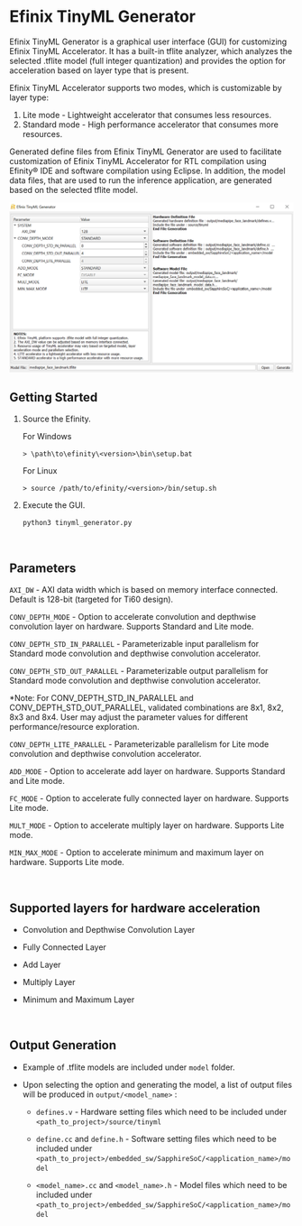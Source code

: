 # Efinix TinyML Generator

Efinix TinyML Generator is a graphical user interface (GUI) for customizing Efinix TinyML Accelerator. It has a built-in tflite analyzer, which analyzes the selected .tflite model (full integer quantization) and provides the option for acceleration based on layer type that is present.

Efinix TinyML Accelerator supports two modes, which is customizable by layer type:
1. Lite mode - Lightweight accelerator that consumes less resources.
2. Standard mode - High performance accelerator that consumes more resources.

Generated define files from Efinix TinyML Generator are used to facilitate customization of Efinix TinyML Accelerator for RTL compilation using Efinity® IDE and software compilation using Eclipse. In addition, the model data files, that are used to run the inference application, are generated based on the selected tflite model.

<img src="../../docs/efinix_tinyml_generator.png " width="960"/>


## Getting Started

1. Source the Efinity.
   
   For Windows
   
   ```
   > \path\to\efinity\<version>\bin\setup.bat
   ```
   
   For Linux
   
   ```
   > source /path/to/efinity/<version>/bin/setup.sh
   ```

2. Execute the GUI.
   
   ```
   python3 tinyml_generator.py
   ```

<br />

## Parameters

`AXI_DW` - AXI data width which is based on memory interface connected. Default is 128-bit (targeted for Ti60 design).

`CONV_DEPTH_MODE` - Option to accelerate convolution and depthwise convolution layer on hardware. Supports Standard and Lite mode.

`CONV_DEPTH_STD_IN_PARALLEL` - Parameterizable input parallelism for Standard mode convolution and depthwise convolution accelerator.

`CONV_DEPTH_STD_OUT_PARALLEL` - Parameterizable output parallelism for Standard mode convolution and depthwise convolution accelerator.

*Note: For CONV_DEPTH_STD_IN_PARALLEL and CONV_DEPTH_STD_OUT_PARALLEL, validated combinations are 8x1, 8x2, 8x3 and 8x4. User may adjust the parameter values for different performance/resource exploration.

`CONV_DEPTH_LITE_PARALLEL` - Parameterizable parallelism for Lite mode convolution and depthwise convolution accelerator.

`ADD_MODE` - Option to accelerate add layer on hardware. Supports Standard and Lite mode.

`FC_MODE` - Option to accelerate fully connected layer on hardware. Supports Lite mode.

`MULT_MODE` - Option to accelerate multiply layer on hardware. Supports Lite mode.

`MIN_MAX_MODE` - Option to accelerate minimum and maximum layer on hardware. Supports Lite mode.

<br />

## Supported layers for hardware acceleration

- Convolution and Depthwise Convolution Layer

- Fully Connected Layer

- Add Layer

- Multiply Layer

- Minimum and Maximum Layer

<br />

## Output Generation

- Example of .tflite models are included under `model` folder.

- Upon selecting the option and generating the model, a list of output files will be produced in `output/<model_name>` :
  
  - `defines.v` - Hardware setting files which need to be included under `<path_to_project>/source/tinyml`
  
  - `define.cc` and `define.h` - Software setting files which need to be included under `<path_to_project>/embedded_sw/SapphireSoC/<application_name>/model`
  
  - `<model_name>.cc` and `<model_name>.h` - Model files which need to be included under `<path_to_project>/embedded_sw/SapphireSoC/<application_name>/model`
